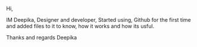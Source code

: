 Hi,

IM Deepika, Designer and developer, Started using, Github for the first time and added files to it to know, how it works and how its usful.

Thanks and regards
Deepika

